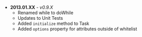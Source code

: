 * **2013.01.XX** - *v0.9.X*
	* Renamed while to doWhile
	* Updates to Unit Tests
	* Added `initialize` method to Task 
	* Added `options` property for attributes outside of whitelist